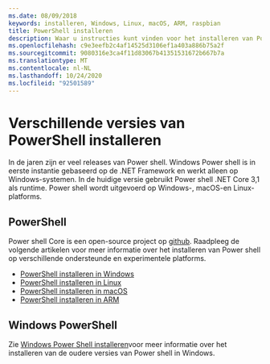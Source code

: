 ```yaml
---
ms.date: 08/09/2018
keywords: installeren, Windows, Linux, macOS, ARM, raspbian
title: PowerShell installeren
description: Waar u instructies kunt vinden voor het installeren van Power shell voor elk van de ondersteunde platforms.
ms.openlocfilehash: c9e3eefb2c4af14525d3106ef1a403a886b75a2f
ms.sourcegitcommit: 9080316e3ca4f11d83067b41351531672b667b7a
ms.translationtype: MT
ms.contentlocale: nl-NL
ms.lasthandoff: 10/24/2020
ms.locfileid: "92501589"
---
```

# <a name="installing-various-versions-of-powershell"></a>Verschillende versies van PowerShell installeren

In de jaren zijn er veel releases van Power shell. Windows Power shell is in eerste instantie gebaseerd op de .NET Framework en werkt alleen op Windows-systemen. In de huidige versie gebruikt Power shell .NET Core 3,1 als runtime. Power shell wordt uitgevoerd op Windows-, macOS-en Linux-platforms.

## <a name="powershell"></a>PowerShell

Power shell Core is een open-source project op [github](https://github.com/powershell/powershell). Raadpleeg de volgende artikelen voor meer informatie over het installeren van Power shell op verschillende ondersteunde en experimentele platforms.

- [PowerShell installeren in Windows](Installing-PowerShell-Core-on-Windows.md)
- [PowerShell installeren in Linux](Installing-PowerShell-Core-on-Linux.md)
- [PowerShell installeren in macOS](Installing-PowerShell-Core-on-macOS.md)
- [PowerShell installeren in ARM](PowerShell-Core-on-ARM.md)

## <a name="windows-powershell"></a>Windows PowerShell

Zie [Windows Power Shell installeren](../windows-powershell/install/installing-windows-powershell.md)voor meer informatie over het installeren van de oudere versies van Power shell in Windows.
